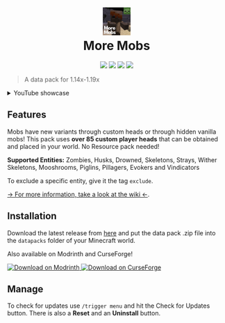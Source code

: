 <h1 align="center">
  <img src="/pack.png" width="64" height="64"><br/>
  More Mobs
</h1>
<p align="center">
  <a href="https://github.com/Tschipcraft/more_mobs/stargazers"><img src="https://img.shields.io/github/stars/Tschipcraft/more_mobs?colorA=1b1b29&colorB=bd5216&style=for-the-badge"></a>
  <a href="https://www.curseforge.com/minecraft/texture-packs/more-mobs"><img src="https://cf.way2muchnoise.eu/full_811791_downloads.svg?badge_style=for_the_badge"></a>
  <a href="https://modrinth.com/datapack/more-mobs"><img src="https://img.shields.io/modrinth/dt/more-mobs?label=Modrinth&colorA=1b1b29&colorB=bd5216&style=for-the-badge&logo=modrinth"></a>
  <a href="https://github.com/Tschipcraft/more_mobs/releases/latest"><img src="https://img.shields.io/github/downloads/Tschipcraft/more_mobs/total?logo=github&colorA=1b1b29&colorB=bd5216&style=for-the-badge"></a>
</p>

> A data pack for 1.14x-1.19x

<details>
<summary>YouTube showcase</summary>
<a href="http://www.youtube.com/watch?v=sruFdJCgIDo">
<img alt="Dynamic Lights thumbnail" width=50% src="https://tschipcraft.ddns.net/mod_resources/youtube_preview.php?id=sruFdJCgIDo" title="Watch on YouTube">
</a>
</details>

## Features

Mobs have new variants through custom heads or through hidden vanilla mobs! This pack uses **over 85 custom player heads** that can be obtained and placed in your world.
No Resource pack needed!

**Supported Entities:**
Zombies, Husks, Drowned, Skeletons, Strays, Wither Skeletons, Mooshrooms, Piglins, Pillagers, Evokers and Vindicators

To exclude a specific entity, give it the tag `exclude`.

[-> For more information, take a look at the wiki <-](https://github.com/Tschipcraft/more_mobs/wiki).


## Installation

Download the latest release from [here](https://github.com/Tschipcraft/more_mobs/releases/latest) and put the data pack .zip file into the `datapacks` folder of your Minecraft world.

Also available on Modrinth and CurseForge!

<a href="https://modrinth.com/datapack/more-mobs">
<picture>
  <source media="(prefers-color-scheme: dark)" srcset="https://github.com/modrinth/art/blob/main/Branding/Badge/badge-dark.svg">
  <source media="(prefers-color-scheme: light)" srcset="https://github.com/modrinth/art/blob/main/Branding/Badge/badge-light.svg">
  <img alt="Download on Modrinth" src="https://github.com/modrinth/art/blob/main/Branding/Badge/badge-dark.svg">
</picture>
</a>
</a>
<a href="https://www.curseforge.com/minecraft/texture-packs/more-mobs">
<img alt="Download on CurseForge" src="https://i.imgur.com/zcIcoGb.png">
</a>


## Manage

To check for updates use `/trigger menu` and hit the Check for Updates button. There is also a **Reset** and an **Uninstall** button.
